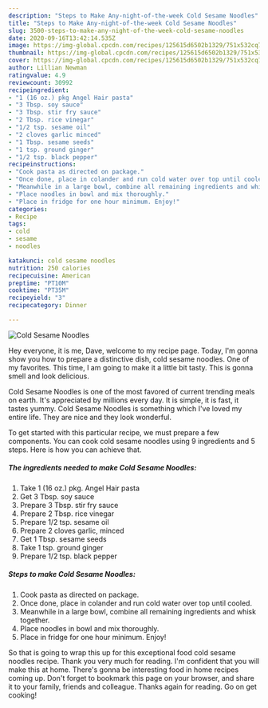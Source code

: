 ```yaml
---
description: "Steps to Make Any-night-of-the-week Cold Sesame Noodles"
title: "Steps to Make Any-night-of-the-week Cold Sesame Noodles"
slug: 3500-steps-to-make-any-night-of-the-week-cold-sesame-noodles
date: 2020-09-16T13:42:14.535Z
image: https://img-global.cpcdn.com/recipes/125615d6502b1329/751x532cq70/cold-sesame-noodles-recipe-main-photo.jpg
thumbnail: https://img-global.cpcdn.com/recipes/125615d6502b1329/751x532cq70/cold-sesame-noodles-recipe-main-photo.jpg
cover: https://img-global.cpcdn.com/recipes/125615d6502b1329/751x532cq70/cold-sesame-noodles-recipe-main-photo.jpg
author: Lillian Newman
ratingvalue: 4.9
reviewcount: 30992
recipeingredient:
- "1 (16 oz.) pkg Angel Hair pasta"
- "3 Tbsp. soy sauce"
- "3 Tbsp. stir fry sauce"
- "2 Tbsp. rice vinegar"
- "1/2 tsp. sesame oil"
- "2 cloves garlic minced"
- "1 Tbsp. sesame seeds"
- "1 tsp. ground ginger"
- "1/2 tsp. black pepper"
recipeinstructions:
- "Cook pasta as directed on package."
- "Once done, place in colander and run cold water over top until cooled."
- "Meanwhile in a large bowl, combine all remaining ingredients and whisk together."
- "Place noodles in bowl and mix thoroughly."
- "Place in fridge for one hour minimum. Enjoy!"
categories:
- Recipe
tags:
- cold
- sesame
- noodles

katakunci: cold sesame noodles 
nutrition: 250 calories
recipecuisine: American
preptime: "PT10M"
cooktime: "PT35M"
recipeyield: "3"
recipecategory: Dinner

---
```



![Cold Sesame Noodles](https://img-global.cpcdn.com/recipes/125615d6502b1329/751x532cq70/cold-sesame-noodles-recipe-main-photo.jpg)

Hey everyone, it is me, Dave, welcome to my recipe page. Today, I'm gonna show you how to prepare a distinctive dish, cold sesame noodles. One of my favorites. This time, I am going to make it a little bit tasty. This is gonna smell and look delicious.



Cold Sesame Noodles is one of the most favored of current trending meals on earth. It's appreciated by millions every day. It is simple, it is fast, it tastes yummy. Cold Sesame Noodles is something which I've loved my entire life. They are nice and they look wonderful.


To get started with this particular recipe, we must prepare a few components. You can cook cold sesame noodles using 9 ingredients and 5 steps. Here is how you can achieve that.

<!--inarticleads1-->

##### The ingredients needed to make Cold Sesame Noodles:

1. Take 1 (16 oz.) pkg. Angel Hair pasta
1. Get 3 Tbsp. soy sauce
1. Prepare 3 Tbsp. stir fry sauce
1. Prepare 2 Tbsp. rice vinegar
1. Prepare 1/2 tsp. sesame oil
1. Prepare 2 cloves garlic, minced
1. Get 1 Tbsp. sesame seeds
1. Take 1 tsp. ground ginger
1. Prepare 1/2 tsp. black pepper




<!--inarticleads2-->

##### Steps to make Cold Sesame Noodles:

1. Cook pasta as directed on package.
1. Once done, place in colander and run cold water over top until cooled.
1. Meanwhile in a large bowl, combine all remaining ingredients and whisk together.
1. Place noodles in bowl and mix thoroughly.
1. Place in fridge for one hour minimum. Enjoy!




So that is going to wrap this up for this exceptional food cold sesame noodles recipe. Thank you very much for reading. I'm confident that you will make this at home. There's gonna be interesting food in home recipes coming up. Don't forget to bookmark this page on your browser, and share it to your family, friends and colleague. Thanks again for reading. Go on get cooking!

